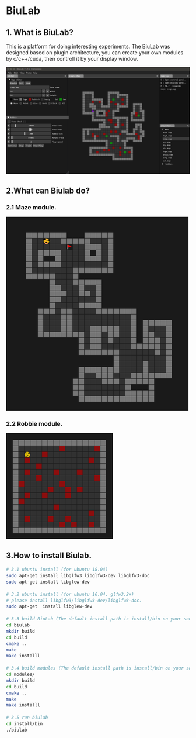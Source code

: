 # BiuLab

## 1. What is BiuLab?

This is a platform for doing interesting experiments. 
The BiuLab was designed based on plugin architecture, you can create your own modules by c/c++/cuda, then controll it by your display window.

![text](./resources/images/biulab_show.png)

## 2.What can Biulab do?
### 2.1 Maze module. 
![text](./resources/images/maze.gif)

### 2.2 Robbie module. 
![text](./resources/images/robbie.gif)

## 3.How to install Biulab.
```bash
# 3.1 ubuntu install (for ubuntu 18.04)
sudo apt-get install libglfw3 libglfw3-dev libglfw3-doc
sudo apt-get install libglew-dev

# 3.2 ubuntu install (for ubuntu 16.04, glfw3.2+)
# please install libglfw3/libglfw3-dev/libglfw3-doc.
sudo apt-get  install libglew-dev

# 3.3 build BiuLab (The default install path is install/bin on your source dir, you can change it in CMakeLists.txt)
cd biulab
mkdir build
cd build
cmake ..
make
make installl

# 3.4 build modules (The default install path is install/bin on your source dir, you can change it in modules/CMakeLists.txt)
cd modules/
mkdir build
cd build
cmake ..
make
make installl

# 3.5 run biulab
cd install/bin
./biulab
```

